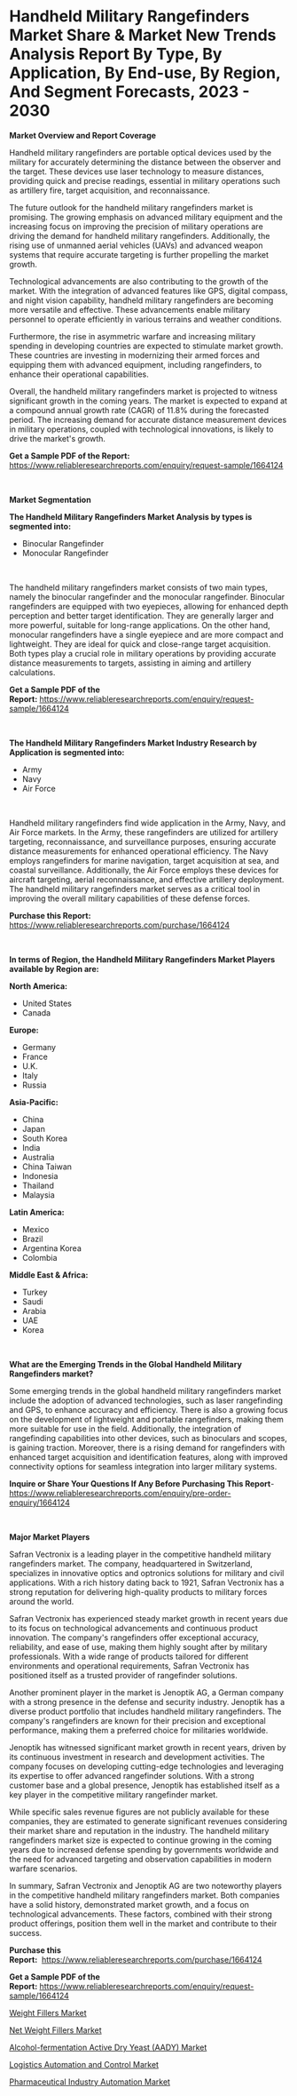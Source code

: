 <p><h1>Handheld Military Rangefinders Market Share & Market New Trends Analysis Report By Type, By Application, By End-use, By Region, And Segment Forecasts, 2023 - 2030</h1></p><p><strong>Market Overview and Report Coverage</strong></p>
<p><p>Handheld military rangefinders are portable optical devices used by the military for accurately determining the distance between the observer and the target. These devices use laser technology to measure distances, providing quick and precise readings, essential in military operations such as artillery fire, target acquisition, and reconnaissance.</p><p>The future outlook for the handheld military rangefinders market is promising. The growing emphasis on advanced military equipment and the increasing focus on improving the precision of military operations are driving the demand for handheld military rangefinders. Additionally, the rising use of unmanned aerial vehicles (UAVs) and advanced weapon systems that require accurate targeting is further propelling the market growth.</p><p>Technological advancements are also contributing to the growth of the market. With the integration of advanced features like GPS, digital compass, and night vision capability, handheld military rangefinders are becoming more versatile and effective. These advancements enable military personnel to operate efficiently in various terrains and weather conditions.</p><p>Furthermore, the rise in asymmetric warfare and increasing military spending in developing countries are expected to stimulate market growth. These countries are investing in modernizing their armed forces and equipping them with advanced equipment, including rangefinders, to enhance their operational capabilities.</p><p>Overall, the handheld military rangefinders market is projected to witness significant growth in the coming years. The market is expected to expand at a compound annual growth rate (CAGR) of 11.8% during the forecasted period. The increasing demand for accurate distance measurement devices in military operations, coupled with technological innovations, is likely to drive the market's growth.</p></p>
<p><strong>Get a Sample PDF of the Report:</strong> <a href="https://www.reliableresearchreports.com/enquiry/request-sample/1664124">https://www.reliableresearchreports.com/enquiry/request-sample/1664124</a></p>
<p>&nbsp;</p>
<p><strong>Market Segmentation</strong></p>
<p><strong>The Handheld Military Rangefinders Market Analysis by types is segmented into:</strong></p>
<p><ul><li>Binocular Rangefinder</li><li>Monocular Rangefinder</li></ul></p>
<p>&nbsp;</p>
<p><p>The handheld military rangefinders market consists of two main types, namely the binocular rangefinder and the monocular rangefinder. Binocular rangefinders are equipped with two eyepieces, allowing for enhanced depth perception and better target identification. They are generally larger and more powerful, suitable for long-range applications. On the other hand, monocular rangefinders have a single eyepiece and are more compact and lightweight. They are ideal for quick and close-range target acquisition. Both types play a crucial role in military operations by providing accurate distance measurements to targets, assisting in aiming and artillery calculations.</p></p>
<p><strong>Get a Sample PDF of the Report:</strong>&nbsp;<a href="https://www.reliableresearchreports.com/enquiry/request-sample/1664124">https://www.reliableresearchreports.com/enquiry/request-sample/1664124</a></p>
<p>&nbsp;</p>
<p><strong>The Handheld Military Rangefinders Market Industry Research by Application is segmented into:</strong></p>
<p><ul><li>Army</li><li>Navy</li><li>Air Force</li></ul></p>
<p>&nbsp;</p>
<p><p>Handheld military rangefinders find wide application in the Army, Navy, and Air Force markets. In the Army, these rangefinders are utilized for artillery targeting, reconnaissance, and surveillance purposes, ensuring accurate distance measurements for enhanced operational efficiency. The Navy employs rangefinders for marine navigation, target acquisition at sea, and coastal surveillance. Additionally, the Air Force employs these devices for aircraft targeting, aerial reconnaissance, and effective artillery deployment. The handheld military rangefinders market serves as a critical tool in improving the overall military capabilities of these defense forces.</p></p>
<p><strong>Purchase this Report:</strong>&nbsp; <a href="https://www.reliableresearchreports.com/purchase/1664124">https://www.reliableresearchreports.com/purchase/1664124</a></p>
<p>&nbsp;</p>
<p><strong>In terms of Region, the Handheld Military Rangefinders Market Players available by Region are:</strong></p>
<p>
    <p> <strong> North America: </strong>
        <ul>
            <li>United States</li>
            <li>Canada</li>
        </ul>
        </p> 
    <p> <strong> Europe: </strong>
        <ul>
            <li>Germany</li>
            <li>France</li>
            <li>U.K.</li>
            <li>Italy</li>
            <li>Russia</li>
        </ul>
        </p> 
    <p> <strong> Asia-Pacific: </strong>
        <ul>
            <li>China</li>
            <li>Japan</li>
            <li>South Korea</li>
            <li>India</li>
            <li>Australia</li>
            <li>China Taiwan</li>
            <li>Indonesia</li>
            <li>Thailand</li>
            <li>Malaysia</li>
        </ul>
        </p> 
    <p> <strong> Latin America: </strong>
        <ul>
            <li>Mexico</li>
            <li>Brazil</li>
            <li>Argentina Korea</li>
            <li>Colombia</li>
        </ul>
        </p> 
    <p> <strong> Middle East & Africa: </strong>
        <ul>
            <li>Turkey</li>
            <li>Saudi</li>
            <li>Arabia</li>
            <li>UAE</li>
            <li>Korea</li>
        </ul>
    </p>
    </p>
<p>&nbsp;</p>
<p><strong>What are the Emerging Trends in the Global Handheld Military Rangefinders market?</strong></p>
<p><p>Some emerging trends in the global handheld military rangefinders market include the adoption of advanced technologies, such as laser rangefinding and GPS, to enhance accuracy and efficiency. There is also a growing focus on the development of lightweight and portable rangefinders, making them more suitable for use in the field. Additionally, the integration of rangefinding capabilities into other devices, such as binoculars and scopes, is gaining traction. Moreover, there is a rising demand for rangefinders with enhanced target acquisition and identification features, along with improved connectivity options for seamless integration into larger military systems.</p></p>
<p><strong>Inquire or Share Your Questions If Any Before Purchasing This Report</strong>- <a href="https://www.reliableresearchreports.com/enquiry/pre-order-enquiry/1664124">https://www.reliableresearchreports.com/enquiry/pre-order-enquiry/1664124</a></p>
<p>&nbsp;</p>
<p><strong>Major Market Players</strong></p>
<p><p>Safran Vectronix is a leading player in the competitive handheld military rangefinders market. The company, headquartered in Switzerland, specializes in innovative optics and optronics solutions for military and civil applications. With a rich history dating back to 1921, Safran Vectronix has a strong reputation for delivering high-quality products to military forces around the world.</p><p>Safran Vectronix has experienced steady market growth in recent years due to its focus on technological advancements and continuous product innovation. The company's rangefinders offer exceptional accuracy, reliability, and ease of use, making them highly sought after by military professionals. With a wide range of products tailored for different environments and operational requirements, Safran Vectronix has positioned itself as a trusted provider of rangefinder solutions.</p><p>Another prominent player in the market is Jenoptik AG, a German company with a strong presence in the defense and security industry. Jenoptik has a diverse product portfolio that includes handheld military rangefinders. The company's rangefinders are known for their precision and exceptional performance, making them a preferred choice for militaries worldwide.</p><p>Jenoptik has witnessed significant market growth in recent years, driven by its continuous investment in research and development activities. The company focuses on developing cutting-edge technologies and leveraging its expertise to offer advanced rangefinder solutions. With a strong customer base and a global presence, Jenoptik has established itself as a key player in the competitive military rangefinder market.</p><p>While specific sales revenue figures are not publicly available for these companies, they are estimated to generate significant revenues considering their market share and reputation in the industry. The handheld military rangefinders market size is expected to continue growing in the coming years due to increased defense spending by governments worldwide and the need for advanced targeting and observation capabilities in modern warfare scenarios.</p><p>In summary, Safran Vectronix and Jenoptik AG are two noteworthy players in the competitive handheld military rangefinders market. Both companies have a solid history, demonstrated market growth, and a focus on technological advancements. These factors, combined with their strong product offerings, position them well in the market and contribute to their success.</p></p>
<p><strong>Purchase this Report:</strong>&nbsp;&nbsp;<a href="https://www.reliableresearchreports.com/purchase/1664124">https://www.reliableresearchreports.com/purchase/1664124</a></p>
<p></p>
<p><strong>Get a Sample PDF of the Report:</strong>&nbsp;<a href="https://www.reliableresearchreports.com/enquiry/request-sample/1664124">https://www.reliableresearchreports.com/enquiry/request-sample/1664124</a></p>
<p><p><a href="https://medium.com/@taniawisozk2023/weight-fillers-market-size-growth-forecast-2023-2030-79d7278633b4">Weight Fillers Market</a></p><p><a href="https://medium.com/@sigridrobel/net-weight-fillers-market-size-growth-forecast-2023-2030-b7c693a70a45">Net Weight Fillers Market</a></p><p><a href="https://www.linkedin.com/pulse/alcohol-fermentation-active-dry-yeast-aady-market-challenges/">Alcohol-fermentation Active Dry Yeast (AADY) Market</a></p><p><a href="https://www.linkedin.com/pulse/logistics-automation-control-market-share-amp-new-trends/">Logistics Automation and Control Market</a></p><p><a href="https://www.linkedin.com/pulse/decoding-pharmaceutical-industry-automation-market-deep/">Pharmaceutical Industry Automation Market</a></p></p>
